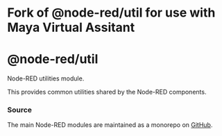 # Fork of @node-red/util for use with Maya Virtual Assitant
@node-red/util
====================

Node-RED utilities module.

This provides common utilities shared by the Node-RED components.

### Source

The main Node-RED modules are maintained as a monorepo on [GitHub](https://github.com/mayahq/node-red).
